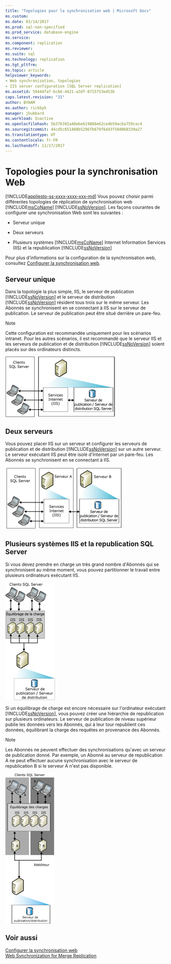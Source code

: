 ```yaml
---
title: "Topologies pour la synchronisation web | Microsoft Docs"
ms.custom: 
ms.date: 03/14/2017
ms.prod: sql-non-specified
ms.prod_service: database-engine
ms.service: 
ms.component: replication
ms.reviewer: 
ms.suite: sql
ms.technology: replication
ms.tgt_pltfrm: 
ms.topic: article
helpviewer_keywords:
- Web synchronization, topologies
- IIS server configuration [SQL Server replication]
ms.assetid: 59444faf-bcb6-4421-a3df-8715753e453b
caps.latest.revision: "31"
author: BYHAM
ms.author: rickbyh
manager: jhubbard
ms.workload: Inactive
ms.openlocfilehash: 5b376392a48ebe619888e62ce4b59ac6a759cac4
ms.sourcegitcommit: 44cd5c651488b5296fb679f6d43f50d068339a27
ms.translationtype: HT
ms.contentlocale: fr-FR
ms.lasthandoff: 11/17/2017
---
```

# <a name="topologies-for-web-synchronization"></a>Topologies pour la synchronisation Web
[!INCLUDE[appliesto-ss-xxxx-xxxx-xxx-md](../../includes/appliesto-ss-xxxx-xxxx-xxx-md.md)] Vous pouvez choisir parmi différentes topologies de réplication de synchronisation web [!INCLUDE[msCoName](../../includes/msconame-md.md)] [!INCLUDE[ssNoVersion](../../includes/ssnoversion-md.md)]. Les façons courantes de configurer une synchronisation Web sont les suivantes :  
  
-   Serveur unique  
  
-   Deux serveurs  
  
-   Plusieurs systèmes [!INCLUDE[msCoName](../../includes/msconame-md.md)] Internet Information Services (IIS) et la republication [!INCLUDE[ssNoVersion](../../includes/ssnoversion-md.md)]  
  
 Pour plus d’informations sur la configuration de la synchronisation web, consultez [Configurer la synchronisation web](../../relational-databases/replication/configure-web-synchronization.md).  
  
## <a name="single-server"></a>Serveur unique  
 Dans la topologie la plus simple, IIS, le serveur de publication [!INCLUDE[ssNoVersion](../../includes/ssnoversion-md.md)] et le serveur de distribution [!INCLUDE[ssNoVersion](../../includes/ssnoversion-md.md)] résident tous trois sur le même serveur. Les Abonnés se synchronisent en se connectant à IIS sur le serveur de publication. Le serveur de publication peut être situé derrière un pare-feu.  
  
> [!NOTE]  
>  Cette configuration est recommandée uniquement pour les scénarios intranet. Pour les autres scénarios, il est recommandé que le serveur IIS et les serveurs de publication et de distribution [!INCLUDE[ssNoVersion](../../includes/ssnoversion-md.md)] soient placés sur des ordinateurs distincts.  
  
 ![Synchronisation web avec un serveur unique](../../relational-databases/replication/media/web-sync02.gif "Synchronisation web avec un serveur unique")  
  
## <a name="two-servers"></a>Deux serveurs  
 Vous pouvez placer IIS sur un serveur et configurer les serveurs de publication et de distribution [!INCLUDE[ssNoVersion](../../includes/ssnoversion-md.md)] sur un autre serveur. Le serveur exécutant IIS peut être isolé d'Internet par un pare-feu. Les Abonnés se synchronisent en se connectant à IIS.  
  
 ![Synchronisation web avec deux serveurs](../../relational-databases/replication/media/web-sync03.gif "Synchronisation web avec deux serveurs")  
  
## <a name="multiple-iis-systems-and-sql-server-republishing"></a>Plusieurs systèmes IIS et la republication SQL Server  
 Si vous devez prendre en charge un très grand nombre d'Abonnés qui se synchronisent au même moment, vous pouvez partitionner le travail entre plusieurs ordinateurs exécutant IIS.  
  
 ![Synchronisation web avec deux serveurs](../../relational-databases/replication/media/web-sync04.gif "Synchronisation web avec deux serveurs")  
  
 Si un équilibrage de charge est encore nécessaire sur l'ordinateur exécutant [!INCLUDE[ssNoVersion](../../includes/ssnoversion-md.md)], vous pouvez créer une hiérarchie de republication sur plusieurs ordinateurs. Le serveur de publication de niveau supérieur publie les données vers les Abonnés, qui à leur tour republient ces données, équilibrant la charge des requêtes en provenance des Abonnés.  
  
> [!NOTE]  
>  Les Abonnés ne peuvent effectuer des synchronisations qu'avec un serveur de publication donné. Par exemple, un Abonné au serveur de republication A ne peut effectuer aucune synchronisation avec le serveur de republication B si le serveur A n'est pas disponible.  
  
 ![Synchronisation web avec republication](../../relational-databases/replication/media/web-sync05.gif "Synchronisation web avec republication")  
  
## <a name="see-also"></a>Voir aussi  
 [Configurer la synchronisation web](../../relational-databases/replication/configure-web-synchronization.md)   
 [Web Synchronization for Merge Replication](../../relational-databases/replication/web-synchronization-for-merge-replication.md)  
  
  
